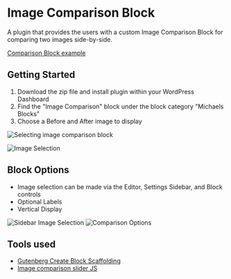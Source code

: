# Image Comparison Block
A plugin that provides the users with a custom Image Comparison Block for comparing two images side-by-side.

[Comparison Block example](https://gutenberg.progressionstudios.com/image-comparison-block/)

## Getting Started ##
1. Download the zip file and install plugin within your WordPress Dashboard
2. Find the "Image Comparison" block under the block category "Michaels Blocks"
3. Choose a Before and After image to display

![Selecting image comparison block](https://gutenberg.progressionstudios.com/wp-content/uploads/2023/12/image-compare.jpg)

![Image Selection](https://gutenberg.progressionstudios.com/wp-content/uploads/2023/12/image-compare-layout.jpg)


## Block Options ##
* Image selection can be made via the Editor, Settings Sidebar, and Block controls
* Optional Labels
* Vertical Display

![Sidebar Image Selection](https://gutenberg.progressionstudios.com/wp-content/uploads/2023/12/image-inspector.jpg)
![Comparison Options](https://gutenberg.progressionstudios.com/wp-content/uploads/2023/12/comparison-options.jpg)


## Tools used  ##
* [Gutenberg Create Block Scaffolding](https://developer.wordpress.org/block-editor/reference-guides/packages/packages-create-block/)
* [Image comparison slider JS](https://github.com/sneas/img-comparison-slider)